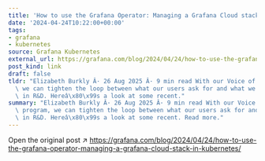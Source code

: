 ```yaml
---
title: 'How to use the Grafana Operator: Managing a Grafana Cloud stack in Kubernetes'
date: '2024-04-24T10:22:00+00:00'
tags:
- grafana
- kubernetes
source: Grafana Kubernetes
external_url: https://grafana.com/blog/2024/04/24/how-to-use-the-grafana-operator-managing-a-grafana-cloud-stack-in-kubernetes/
post_kind: link
draft: false
tldr: "Elizabeth Burkly Â· 26 Aug 2025 Â· 9 min read With our Voice of Customer program,\
  \ we can tighten the loop between what our users ask for and what we prioritize\
  \ in R&D. Hereâ\x80\x99s a look at some recent."
summary: "Elizabeth Burkly Â· 26 Aug 2025 Â· 9 min read With our Voice of Customer\
  \ program, we can tighten the loop between what our users ask for and what we prioritize\
  \ in R&D. Hereâ\x80\x99s a look at some recent. Read more."
---
```

Open the original post ↗ https://grafana.com/blog/2024/04/24/how-to-use-the-grafana-operator-managing-a-grafana-cloud-stack-in-kubernetes/
